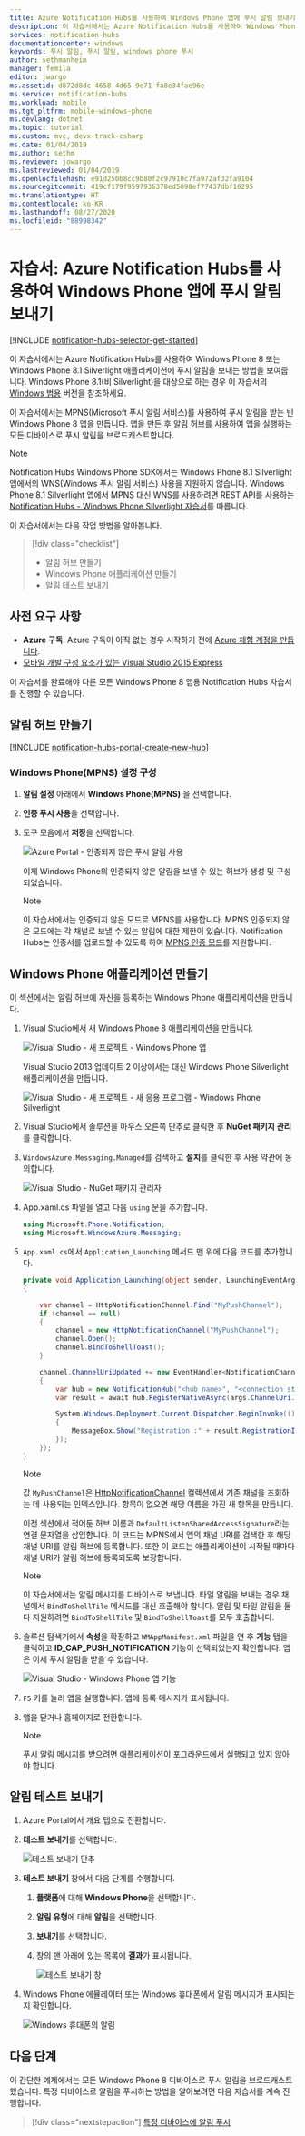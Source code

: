 ```yaml
---
title: Azure Notification Hubs를 사용하여 Windows Phone 앱에 푸시 알림 보내기 | Microsoft Docs
description: 이 자습서에서는 Azure Notification Hubs를 사용하여 Windows Phone 8 또는 Windows Phone 8.1 Silverlight 애플리케이션에 푸시 알림을 보내는 방법을 알아봅니다.
services: notification-hubs
documentationcenter: windows
keywords: 푸시 알림, 푸시 알림, windows phone 푸시
author: sethmanheim
manager: femila
editor: jwargo
ms.assetid: d872d8dc-4658-4d65-9e71-fa8e34fae96e
ms.service: notification-hubs
ms.workload: mobile
ms.tgt_pltfrm: mobile-windows-phone
ms.devlang: dotnet
ms.topic: tutorial
ms.custom: mvc, devx-track-csharp
ms.date: 01/04/2019
ms.author: sethm
ms.reviewer: jowargo
ms.lastreviewed: 01/04/2019
ms.openlocfilehash: e91d250b8cc9b80f2c97910c7fa972af32fa9104
ms.sourcegitcommit: 419cf179f9597936378ed5098ef77437dbf16295
ms.translationtype: HT
ms.contentlocale: ko-KR
ms.lasthandoff: 08/27/2020
ms.locfileid: "88998342"
---
```

# <a name="tutorial-send-push-notifications-to-windows-phone-apps-using-notification-hubs"></a>자습서: Azure Notification Hubs를 사용하여 Windows Phone 앱에 푸시 알림 보내기

[!INCLUDE [notification-hubs-selector-get-started](../../includes/notification-hubs-selector-get-started.md)]

이 자습서에서는 Azure Notification Hubs를 사용하여 Windows Phone 8 또는 Windows Phone 8.1 Silverlight 애플리케이션에 푸시 알림을 보내는 방법을 보여줍니다. Windows Phone 8.1(비 Silverlight)을 대상으로 하는 경우 이 자습서의 [Windows 범용](notification-hubs-windows-store-dotnet-get-started-wns-push-notification.md) 버전을 참조하세요.

이 자습서에서는 MPNS(Microsoft 푸시 알림 서비스)를 사용하여 푸시 알림을 받는 빈 Windows Phone 8 앱을 만듭니다. 앱을 만든 후 알림 허브를 사용하여 앱을 실행하는 모든 디바이스로 푸시 알림을 브로드캐스트합니다.

> [!NOTE]
> Notification Hubs Windows Phone SDK에서는 Windows Phone 8.1 Silverlight 앱에서의 WNS(Windows 푸시 알림 서비스) 사용을 지원하지 않습니다. Windows Phone 8.1 Silverlight 앱에서 MPNS 대신 WNS를 사용하려면 REST API를 사용하는 [Notification Hubs - Windows Phone Silverlight 자습서]를 따릅니다.

이 자습서에서는 다음 작업 방법을 알아봅니다.

> [!div class="checklist"]
> * 알림 허브 만들기
> * Windows Phone 애플리케이션 만들기
> * 알림 테스트 보내기

## <a name="prerequisites"></a>사전 요구 사항

* **Azure 구독**. Azure 구독이 아직 없는 경우 시작하기 전에 [Azure 체험 계정을 만듭니다](https://azure.microsoft.com/free/).
* [모바일 개발 구성 요소가 있는 Visual Studio 2015 Express](https://www.visualstudio.com/vs/older-downloads/)

이 자습서를 완료해야 다른 모든 Windows Phone 8 앱용 Notification Hubs 자습서를 진행할 수 있습니다.

## <a name="create-your-notification-hub"></a>알림 허브 만들기

[!INCLUDE [notification-hubs-portal-create-new-hub](../../includes/notification-hubs-portal-create-new-hub.md)]

### <a name="configure-windows-phone-mpns-settings"></a>Windows Phone(MPNS) 설정 구성

1. **알림 설정** 아래에서 **Windows Phone(MPNS)** 을 선택합니다.
2. **인증 푸시 사용**을 선택합니다.
3. 도구 모음에서 **저장**을 선택합니다.

    ![Azure Portal - 인증되지 않은 푸시 알림 사용](./media/notification-hubs-windows-phone-get-started/azure-portal-unauth.png)

    이제 Windows Phone의 인증되지 않은 알림을 보낼 수 있는 허브가 생성 및 구성되었습니다.

    > [!NOTE]
    > 이 자습서에서는 인증되지 않은 모드로 MPNS를 사용합니다. MPNS 인증되지 않은 모드에는 각 채널로 보낼 수 있는 알림에 대한 제한이 있습니다. Notification Hubs는 인증서를 업로드할 수 있도록 하여 [MPNS 인증 모드](/previous-versions/windows/apps/ff941099(v=vs.105))를 지원합니다.

## <a name="create-a-windows-phone-application"></a>Windows Phone 애플리케이션 만들기

이 섹션에서는 알림 허브에 자신을 등록하는 Windows Phone 애플리케이션을 만듭니다.

1. Visual Studio에서 새 Windows Phone 8 애플리케이션을 만듭니다.

    ![Visual Studio - 새 프로젝트 - Windows Phone 앱][13]

    Visual Studio 2013 업데이트 2 이상에서는 대신 Windows Phone Silverlight 애플리케이션을 만듭니다.

    ![Visual Studio - 새 프로젝트 - 새 응용 프로그램 - Windows Phone Silverlight][11]
2. Visual Studio에서 솔루션을 마우스 오른쪽 단추로 클릭한 후 **NuGet 패키지 관리**를 클릭합니다.
3. `WindowsAzure.Messaging.Managed`를 검색하고 **설치**를 클릭한 후 사용 약관에 동의합니다.

    ![Visual Studio - NuGet 패키지 관리자][20]
4. App.xaml.cs 파일을 열고 다음 `using` 문을 추가합니다.

    ```csharp
    using Microsoft.Phone.Notification;
    using Microsoft.WindowsAzure.Messaging;
    ```

5. `App.xaml.cs`에서 `Application_Launching` 메서드 맨 위에 다음 코드를 추가합니다.

    ```csharp
    private void Application_Launching(object sender, LaunchingEventArgs e)
    {

        var channel = HttpNotificationChannel.Find("MyPushChannel");
        if (channel == null)
        {
            channel = new HttpNotificationChannel("MyPushChannel");
            channel.Open();
            channel.BindToShellToast();
        }

        channel.ChannelUriUpdated += new EventHandler<NotificationChannelUriEventArgs>(async (o, args) =>
        {
            var hub = new NotificationHub("<hub name>", "<connection string>");
            var result = await hub.RegisterNativeAsync(args.ChannelUri.ToString());

            System.Windows.Deployment.Current.Dispatcher.BeginInvoke(() =>
            {
                MessageBox.Show("Registration :" + result.RegistrationId, "Registered", MessageBoxButton.OK);
            });
        });
    }
    ```

   > [!NOTE]
   > 값 `MyPushChannel`은 [HttpNotificationChannel](/previous-versions/ff402781(v=vs.110)) 컬렉션에서 기존 채널을 조회하는 데 사용되는 인덱스입니다. 항목이 없으면 해당 이름을 가진 새 항목을 만듭니다.

    이전 섹션에서 적어둔 허브 이름과 `DefaultListenSharedAccessSignature`라는 연결 문자열을 삽입합니다.
    이 코드는 MPNS에서 앱의 채널 URI를 검색한 후 해당 채널 URI를 알림 허브에 등록합니다. 또한 이 코드는 애플리케이션이 시작될 때마다 채널 URI가 알림 허브에 등록되도록 보장합니다.

   > [!NOTE]
   > 이 자습서에서는 알림 메시지를 디바이스로 보냅니다. 타일 알림을 보내는 경우 채널에서 `BindToShellTile` 메서드를 대신 호출해야 합니다. 알림 및 타일 알림을 둘 다 지원하려면 `BindToShellTile` 및 `BindToShellToast`를 모두 호출합니다.

6. 솔루션 탐색기에서 **속성**을 확장하고 `WMAppManifest.xml` 파일을 연 후 **기능** 탭을 클릭하고 **ID_CAP_PUSH_NOTIFICATION** 기능이 선택되었는지 확인합니다. 앱은 이제 푸시 알림을 받을 수 있습니다.

    ![Visual Studio - Windows Phone 앱 기능][14]
7. `F5` 키를 눌러 앱을 실행합니다. 앱에 등록 메시지가 표시됩니다.
8. 앱을 닫거나 홈페이지로 전환합니다.

   > [!NOTE]
   > 푸시 알림 메시지를 받으려면 애플리케이션이 포그라운드에서 실행되고 있지 않아야 합니다.

## <a name="test-send-a-notification"></a>알림 테스트 보내기

1. Azure Portal에서 개요 탭으로 전환합니다.
2. **테스트 보내기**를 선택합니다.

    ![테스트 보내기 단추](./media/notification-hubs-windows-phone-get-started/test-send-button.png)
3. **테스트 보내기** 창에서 다음 단계를 수행합니다.

    1. **플랫폼**에 대해 **Windows Phone**을 선택합니다.
    2. **알림 유형**에 대해 **알림**을 선택합니다.
    3. **보내기**를 선택합니다.
    4. 창의 맨 아래에 있는 목록에 **결과**가 표시됩니다.

        ![테스트 보내기 창](./media/notification-hubs-windows-phone-get-started/test-send-window.png)
4. Windows Phone 에뮬레이터 또는 Windows 휴대폰에서 알림 메시지가 표시되는지 확인합니다.

    ![Windows 휴대폰의 알림](./media/notification-hubs-windows-phone-get-started/notification-on-windows-phone.png)

## <a name="next-steps"></a>다음 단계

이 간단한 예제에서는 모든 Windows Phone 8 디바이스로 푸시 알림을 브로드캐스트했습니다. 특정 디바이스로 알림을 푸시하는 방법을 알아보려면 다음 자습서를 계속 진행합니다.

> [!div class="nextstepaction"]
>[특정 디바이스에 알림 푸시](notification-hubs-windows-phone-push-xplat-segmented-mpns-notification.md)

<!-- Images. -->
[6]: ./media/notification-hubs-windows-phone-get-started/notification-hub-create-console-app.png
[7]: ./media/notification-hubs-windows-phone-get-started/notification-hub-create-from-portal.png
[8]: ./media/notification-hubs-windows-phone-get-started/notification-hub-create-from-portal2.png
[9]: ./media/notification-hubs-windows-phone-get-started/notification-hub-select-from-portal.png
[10]: ./media/notification-hubs-windows-phone-get-started/notification-hub-select-from-portal2.png
[11]: ./media/notification-hubs-windows-phone-get-started/notification-hub-create-wp-silverlight-app.png
[12]: ./media/notification-hubs-windows-phone-get-started/notification-hub-connection-strings.png
[13]: ./media/notification-hubs-windows-phone-get-started/notification-hub-create-wp-app.png
[14]: ./media/notification-hubs-windows-phone-get-started/mobile-app-enable-push-wp8.png
[15]: ./media/notification-hubs-windows-phone-get-started/notification-hub-pushauth.png
[20]: ./media/notification-hubs-windows-phone-get-started/notification-hub-windows-universal-app-install-package.png
[213]: ./media/notification-hubs-windows-phone-get-started/notification-hub-create-console-app.png

<!-- URLs. -->
[Notification Hubs Guidance]: /previous-versions/azure/azure-services/jj927170(v=azure.100)
[MPNS authenticated mode]: /previous-versions/windows/apps/ff941099(v=vs.105)
[Use Notification Hubs to push notifications to users]: notification-hubs-aspnet-backend-windows-dotnet-wns-notification.md
[Use Notification Hubs to send breaking news]: notification-hubs-windows-phone-push-xplat-segmented-mpns-notification.md
[toast catalog]: /previous-versions/windows/apps/jj662938(v=vs.105)
[tile catalog]: /previous-versions/windows/apps/hh202948(v=vs.105)
[Notification Hubs - Windows Phone Silverlight 자습서]: https://github.com/Azure/azure-notificationhubs-samples/tree/master/PushToSafari
